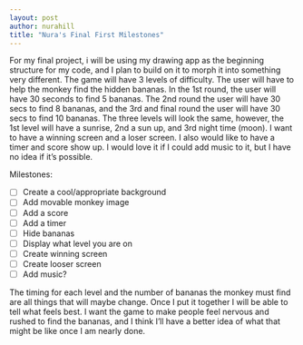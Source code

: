 ```yaml
--- 
layout: post
author: nurahill
title: "Nura's Final First Milestones"
---
```


For my final project, i will be using my drawing app as the beginning structure for my code, and I plan to build on it to morph it into something very different. The game will have 3 levels of difficulty. The user will have to help the monkey find the hidden bananas.  In the 1st round, the user will have 30 seconds to find 5 bananas. The 2nd round the user will have 30 secs to find 8 bananas, and the 3rd and final round the user will have 30 secs to find 10 bananas. The three levels will look the same, however, the 1st level will have a sunrise, 2nd a sun up, and 3rd night time (moon). I want to have a winning screen and a loser screen. I also would like to have a timer and score show up. I would love it if I could add music to it, but I have no idea if it’s possible. 

Milestones:

- [ ] Create a cool/appropriate background
- [ ] Add movable monkey image
- [ ] Add a score
- [ ] Add a timer
- [ ] Hide bananas
- [ ] Display what level you are on
- [ ] Create winning screen
- [ ] Create looser screen
- [ ] Add music?

The timing for each level and the number of bananas the monkey must find are all things that will maybe change. Once I put it together I will be able to tell what feels best. I want the game to make people feel nervous and rushed to find the bananas, and I think I’ll have a better idea of what that might be like once I am nearly done.
